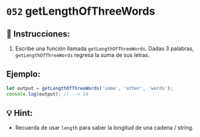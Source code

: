 # `052` getLengthOfThreeWords

## 📝 Instrucciones:

1. Escribe una función llamada `getLengthOfThreeWords`. Dadas 3 palabras, `getLengthOfThreeWords` regresa la suma de sus letras.

## Ejemplo:

```Javascript
let output = getLengthOfThreeWords('some', 'other', 'words');
console.log(output); // --> 14
```

## 💡 Hint: 

+ Recuerda de usar `length` para saber la longitud de una cadena / string.